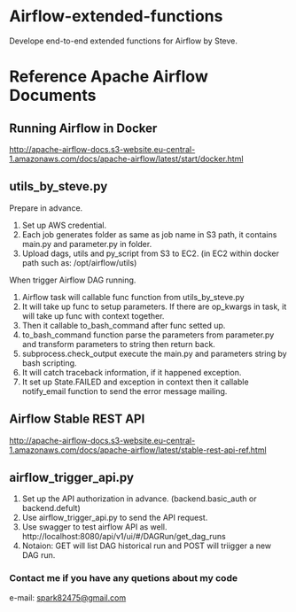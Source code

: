 # Airflow-extended-functions
Develope end-to-end extended functions for Airflow by Steve.

# Reference Apache Airflow Documents
## Running Airflow in Docker
http://apache-airflow-docs.s3-website.eu-central-1.amazonaws.com/docs/apache-airflow/latest/start/docker.html

## utils_by_steve.py
Prepare in advance.
1. Set up AWS credential.
2. Each job generates folder as same as job name in S3 path, it contains main.py and parameter.py in folder.
3. Upload dags, utils and py_script from S3 to EC2. 
(in EC2 within docker path such as: /opt/airflow/utils)

When trigger Airflow DAG running.
1. Airflow task will callable func function from utils_by_steve.py
2. It will take up func to setup parameters. If there are op_kwargs in task, it will take up func with context together.
3. Then it callable to_bash_command after func setted up.
4. to_bash_command function parse the parameters from parameter.py and transform parameters to string then return back.
5. subprocess.check_output execute the main.py and parameters string by bash scripting.
6. It will catch traceback information, if it happened exception.
7. It set up State.FAILED and exception in context then it callable notify_email function to send the error message mailing.


## Airflow Stable REST API
http://apache-airflow-docs.s3-website.eu-central-1.amazonaws.com/docs/apache-airflow/latest/stable-rest-api-ref.html
## airflow_trigger_api.py
1. Set up the API authorization in advance. (backend.basic_auth or backend.defult)
2. Use airflow_trigger_api.py to send the API request.
3. Use swagger to test airflow API as well.  http://localhost:8080/api/v1/ui/#/DAGRun/get_dag_runs
4. Notaion: GET will list DAG historical run and POST will triigger a new DAG run.

### Contact me if you have any quetions about my code
e-mail: spark82475@gmail.com